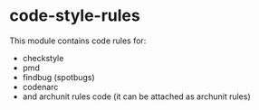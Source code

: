 # code-style-rules

This module contains code rules for:
- checkstyle
- pmd
- findbug (spotbugs)
- codenarc
- and archunit rules code (it can be attached as archunit rules)
